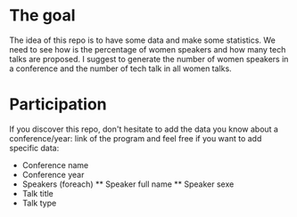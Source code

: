 # The goal

The idea of this repo is to have some data and make some statistics.
We need to see how is the percentage of women speakers and how many tech talks are proposed.
I suggest to generate the number of women speakers in a conference and the number of tech talk in all women talks.

# Participation

If you discover this repo, don't hesitate to add the data you know about a conference/year: link of the program and feel free if you want to add specific data:

* Conference name
* Conference year
* Speakers (foreach)
** Speaker full name
** Speaker sexe
* Talk title
* Talk type
